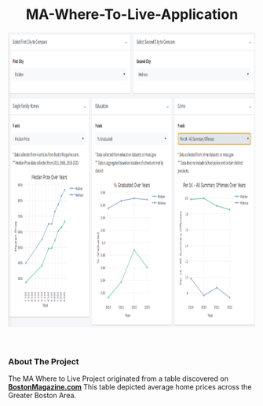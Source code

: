 <h1 align="center"> MA-Where-To-Live-Application </h1>
<div>
  <a href="https://github.com/christiantschmidt">
    <img src="https://github.com/christiantschmidt/MA-Where-To-Live-Application/blob/main/Screenshot%202024-05-08%20184044.png" alt="Dashboard Screenshot" width = "1080" height = "600">
  </a>
</div>
<br />
      <br />
      
<!-- ABOUT THE PROJECT -->
<div>
  <h3>About The Project</h3>
  <p>
    The MA Where to Live Project originated from a table discovered on 
    <a href="https://www.bostonmagazine.com/property/boston-single-family-home-prices-by-town-in-2023/"><strong>BostonMagazine.com</strong></a>
    This table depicted average home prices across the Greater Boston Area.
    
  </p>
</div> 
